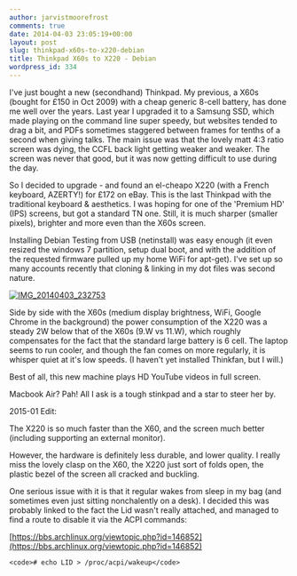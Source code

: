 ```yaml
---
author: jarvistmoorefrost
comments: true
date: 2014-04-03 23:05:19+00:00
layout: post
slug: thinkpad-x60s-to-x220-debian
title: Thinkpad X60s to X220 - Debian
wordpress_id: 334
---
```


I've just bought a new (secondhand) Thinkpad. My previous, a X60s (bought for £150 in Oct 2009) with a cheap generic 8-cell battery, has done me well over the years. Last year I upgraded it to a Samsung SSD, which made playing on the command line super speedy, but websites tended to drag a bit, and PDFs sometimes staggered between frames for tenths of a second when giving talks.
The main issue was that the lovely matt 4:3 ratio screen was dying, the CCFL back light getting weaker and weaker. The screen was never that good, but it was now getting difficult to use during the day.

So I decided to upgrade - and found an el-cheapo X220 (with a French keyboard, AZERTY!) for £172 on eBay. This is the last Thinkpad with the traditional keyboard & aesthetics. I was hoping for one of the 'Premium HD' (IPS) screens, but got a standard TN one. Still, it is much sharper (smaller pixels), brighter and more even than the X60s screen.

Installing Debian Testing from USB (netinstall) was easy enough (it even resized the windows 7 partition, setup dual boot, and with the addition of the requested firmware pulled up my home WiFi for apt-get). I've set up so many accounts recently that cloning & linking in my dot files was second nature.

[![IMG_20140403_232753](http://jarvistmoorefrost.files.wordpress.com/2014/04/img_20140403_232753.jpg?w=466)](http://jarvistmoorefrost.files.wordpress.com/2014/04/img_20140403_232753.jpg)

Side by side with the X60s (medium display brightness, WiFi, Google Chrome in the background) the power consumption of the X220 was a steady 2W below that of the X60s (9.W vs 11.W), which roughly compensates for the fact that the standard large battery is 6 cell. The laptop seems to run cooler, and though the fan comes on more regularly, it is whisper quiet at it's low speeds. (I haven't yet installed Thinkfan, but I will.)

Best of all, this new machine plays HD YouTube videos in full screen.

Macbook Air? Pah! All I ask is a tough stinkpad and a star to steer her by.

2015-01 Edit:

The X220 is so much faster than the X60, and the screen much better (including supporting an external monitor).

However, the hardware is definitely less durable, and lower quality. I really miss the lovely clasp on the X60, the X220 just sort of folds open, the plastic bezel of the screen all cracked and buckling.

One serious issue with it is that it regular wakes from sleep in my bag (and sometimes even just sitting nonchalently on a desk). I decided this was probably linked to the fact the Lid wasn't really attached, and managed to find a route to disable it via the ACPI commands:

[https://bbs.archlinux.org/viewtopic.php?id=146852](https://bbs.archlinux.org/viewtopic.php?id=146852)





    
    <code># echo LID > /proc/acpi/wakeup</code>



